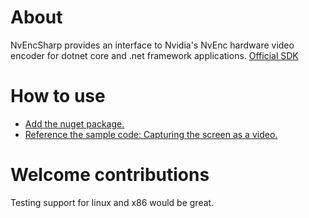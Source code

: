 # About

NvEncSharp provides an interface to Nvidia's NvEnc hardware video encoder for
dotnet core and .net framework applications. [Official SDK](https://developer.nvidia.com/nvidia-video-codec-sdk)

# How to use

* [Add the nuget package.](https://www.nuget.org/packages/Lennox.NvEncSharp)
* [Reference the sample code: Capturing the screen as a video.](src/NvEncSharp.Sample.ScreenCapture/Program.cs)

# Welcome contributions

Testing support for linux and x86 would be great.